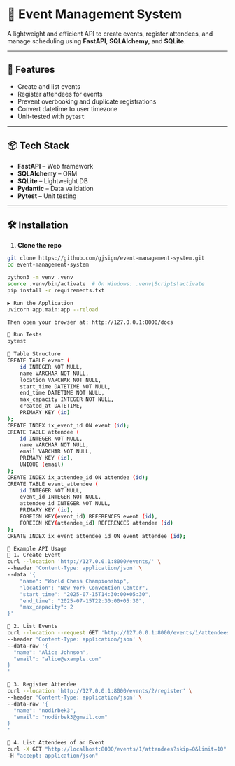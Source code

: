 # 🎉 Event Management System

A lightweight and efficient API to create events, register attendees, and manage scheduling using **FastAPI**, **SQLAlchemy**, and **SQLite**.

---

## 🚀 Features

- Create and list events
- Register attendees for events
- Prevent overbooking and duplicate registrations
- Convert datetime to user timezone
- Unit-tested with `pytest`

---

## 📦 Tech Stack

- **FastAPI** – Web framework
- **SQLAlchemy** – ORM
- **SQLite** – Lightweight DB
- **Pydantic** – Data validation
- **Pytest** – Unit testing
---

## 🛠️ Installation

1. **Clone the repo**

```bash
git clone https://github.com/gjsign/event-management-system.git
cd event-management-system

python3 -m venv .venv
source .venv/bin/activate  # On Windows: .venv\Scripts\activate
pip install -r requirements.txt

▶️ Run the Application
uvicorn app.main:app --reload

Then open your browser at: http://127.0.0.1:8000/docs

🧪 Run Tests
pytest

📐 Table Structure
CREATE TABLE event (
	id INTEGER NOT NULL, 
	name VARCHAR NOT NULL, 
	location VARCHAR NOT NULL, 
	start_time DATETIME NOT NULL, 
	end_time DATETIME NOT NULL, 
	max_capacity INTEGER NOT NULL, 
	created_at DATETIME, 
	PRIMARY KEY (id)
);
CREATE INDEX ix_event_id ON event (id);
CREATE TABLE attendee (
	id INTEGER NOT NULL, 
	name VARCHAR NOT NULL, 
	email VARCHAR NOT NULL, 
	PRIMARY KEY (id), 
	UNIQUE (email)
);
CREATE INDEX ix_attendee_id ON attendee (id);
CREATE TABLE event_attendee (
	id INTEGER NOT NULL, 
	event_id INTEGER NOT NULL, 
	attendee_id INTEGER NOT NULL, 
	PRIMARY KEY (id), 
	FOREIGN KEY(event_id) REFERENCES event (id), 
	FOREIGN KEY(attendee_id) REFERENCES attendee (id)
);
CREATE INDEX ix_event_attendee_id ON event_attendee (id);

🔁 Example API Usage
📌 1. Create Event
curl --location 'http://127.0.0.1:8000/events/' \
--header 'Content-Type: application/json' \
--data '{
    "name": "World Chess Championship",
    "location": "New York Convention Center",
    "start_time": "2025-07-15T14:30:00+05:30",
    "end_time": "2025-07-15T22:30:00+05:30",
    "max_capacity": 2
}'

📌 2. List Events
curl --location --request GET 'http://127.0.0.1:8000/events/1/attendees' \
--header 'Content-Type: application/json' \
--data-raw '{
  "name": "Alice Johnson",
  "email": "alice@example.com"
}
'

📌 3. Register Attendee
curl --location 'http://127.0.0.1:8000/events/2/register' \
--header 'Content-Type: application/json' \
--data-raw '{
  "name": "nodirbek3",
  "email": "nodirbek3@gmail.com"
}
'

📌 4. List Attendees of an Event
curl -X GET "http://localhost:8000/events/1/attendees?skip=0&limit=10" \
-H "accept: application/json"
